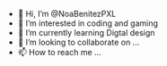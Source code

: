 - 👋 Hi, I’m @NoaBenitezPXL
- 👀 I’m interested in coding and gaming
- 🌱 I’m currently learning Digtal design
- 💞️ I’m looking to collaborate on ...
- 📫 How to reach me ...

<!---
NoaBenitezPXL/NoaBenitezPXL is a ✨ special ✨ repository because its `README.md` (this file) appears on your GitHub profile.
You can click the Preview link to take a look at your changes.
--->

